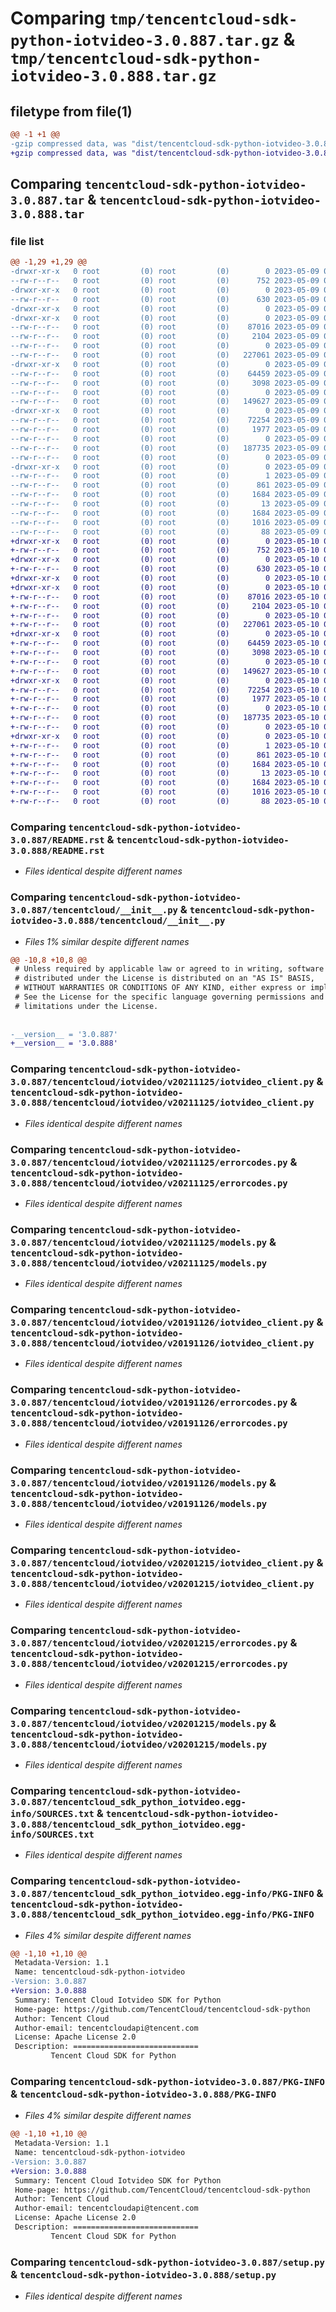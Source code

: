 # Comparing `tmp/tencentcloud-sdk-python-iotvideo-3.0.887.tar.gz` & `tmp/tencentcloud-sdk-python-iotvideo-3.0.888.tar.gz`

## filetype from file(1)

```diff
@@ -1 +1 @@
-gzip compressed data, was "dist/tencentcloud-sdk-python-iotvideo-3.0.887.tar", last modified: Tue May  9 03:03:50 2023, max compression
+gzip compressed data, was "dist/tencentcloud-sdk-python-iotvideo-3.0.888.tar", last modified: Wed May 10 02:18:09 2023, max compression
```

## Comparing `tencentcloud-sdk-python-iotvideo-3.0.887.tar` & `tencentcloud-sdk-python-iotvideo-3.0.888.tar`

### file list

```diff
@@ -1,29 +1,29 @@
-drwxr-xr-x   0 root         (0) root         (0)        0 2023-05-09 03:03:50.000000 tencentcloud-sdk-python-iotvideo-3.0.887/
--rw-r--r--   0 root         (0) root         (0)      752 2023-05-09 03:03:50.000000 tencentcloud-sdk-python-iotvideo-3.0.887/README.rst
-drwxr-xr-x   0 root         (0) root         (0)        0 2023-05-09 03:03:50.000000 tencentcloud-sdk-python-iotvideo-3.0.887/tencentcloud/
--rw-r--r--   0 root         (0) root         (0)      630 2023-05-09 03:03:50.000000 tencentcloud-sdk-python-iotvideo-3.0.887/tencentcloud/__init__.py
-drwxr-xr-x   0 root         (0) root         (0)        0 2023-05-09 03:03:50.000000 tencentcloud-sdk-python-iotvideo-3.0.887/tencentcloud/iotvideo/
-drwxr-xr-x   0 root         (0) root         (0)        0 2023-05-09 03:03:50.000000 tencentcloud-sdk-python-iotvideo-3.0.887/tencentcloud/iotvideo/v20211125/
--rw-r--r--   0 root         (0) root         (0)    87016 2023-05-09 03:03:50.000000 tencentcloud-sdk-python-iotvideo-3.0.887/tencentcloud/iotvideo/v20211125/iotvideo_client.py
--rw-r--r--   0 root         (0) root         (0)     2104 2023-05-09 03:03:50.000000 tencentcloud-sdk-python-iotvideo-3.0.887/tencentcloud/iotvideo/v20211125/errorcodes.py
--rw-r--r--   0 root         (0) root         (0)        0 2023-05-09 03:03:50.000000 tencentcloud-sdk-python-iotvideo-3.0.887/tencentcloud/iotvideo/v20211125/__init__.py
--rw-r--r--   0 root         (0) root         (0)   227061 2023-05-09 03:03:50.000000 tencentcloud-sdk-python-iotvideo-3.0.887/tencentcloud/iotvideo/v20211125/models.py
-drwxr-xr-x   0 root         (0) root         (0)        0 2023-05-09 03:03:50.000000 tencentcloud-sdk-python-iotvideo-3.0.887/tencentcloud/iotvideo/v20191126/
--rw-r--r--   0 root         (0) root         (0)    64459 2023-05-09 03:03:50.000000 tencentcloud-sdk-python-iotvideo-3.0.887/tencentcloud/iotvideo/v20191126/iotvideo_client.py
--rw-r--r--   0 root         (0) root         (0)     3098 2023-05-09 03:03:50.000000 tencentcloud-sdk-python-iotvideo-3.0.887/tencentcloud/iotvideo/v20191126/errorcodes.py
--rw-r--r--   0 root         (0) root         (0)        0 2023-05-09 03:03:50.000000 tencentcloud-sdk-python-iotvideo-3.0.887/tencentcloud/iotvideo/v20191126/__init__.py
--rw-r--r--   0 root         (0) root         (0)   149627 2023-05-09 03:03:50.000000 tencentcloud-sdk-python-iotvideo-3.0.887/tencentcloud/iotvideo/v20191126/models.py
-drwxr-xr-x   0 root         (0) root         (0)        0 2023-05-09 03:03:50.000000 tencentcloud-sdk-python-iotvideo-3.0.887/tencentcloud/iotvideo/v20201215/
--rw-r--r--   0 root         (0) root         (0)    72254 2023-05-09 03:03:50.000000 tencentcloud-sdk-python-iotvideo-3.0.887/tencentcloud/iotvideo/v20201215/iotvideo_client.py
--rw-r--r--   0 root         (0) root         (0)     1977 2023-05-09 03:03:50.000000 tencentcloud-sdk-python-iotvideo-3.0.887/tencentcloud/iotvideo/v20201215/errorcodes.py
--rw-r--r--   0 root         (0) root         (0)        0 2023-05-09 03:03:50.000000 tencentcloud-sdk-python-iotvideo-3.0.887/tencentcloud/iotvideo/v20201215/__init__.py
--rw-r--r--   0 root         (0) root         (0)   187735 2023-05-09 03:03:50.000000 tencentcloud-sdk-python-iotvideo-3.0.887/tencentcloud/iotvideo/v20201215/models.py
--rw-r--r--   0 root         (0) root         (0)        0 2023-05-09 03:03:50.000000 tencentcloud-sdk-python-iotvideo-3.0.887/tencentcloud/iotvideo/__init__.py
-drwxr-xr-x   0 root         (0) root         (0)        0 2023-05-09 03:03:50.000000 tencentcloud-sdk-python-iotvideo-3.0.887/tencentcloud_sdk_python_iotvideo.egg-info/
--rw-r--r--   0 root         (0) root         (0)        1 2023-05-09 03:03:50.000000 tencentcloud-sdk-python-iotvideo-3.0.887/tencentcloud_sdk_python_iotvideo.egg-info/dependency_links.txt
--rw-r--r--   0 root         (0) root         (0)      861 2023-05-09 03:03:50.000000 tencentcloud-sdk-python-iotvideo-3.0.887/tencentcloud_sdk_python_iotvideo.egg-info/SOURCES.txt
--rw-r--r--   0 root         (0) root         (0)     1684 2023-05-09 03:03:50.000000 tencentcloud-sdk-python-iotvideo-3.0.887/tencentcloud_sdk_python_iotvideo.egg-info/PKG-INFO
--rw-r--r--   0 root         (0) root         (0)       13 2023-05-09 03:03:50.000000 tencentcloud-sdk-python-iotvideo-3.0.887/tencentcloud_sdk_python_iotvideo.egg-info/top_level.txt
--rw-r--r--   0 root         (0) root         (0)     1684 2023-05-09 03:03:50.000000 tencentcloud-sdk-python-iotvideo-3.0.887/PKG-INFO
--rw-r--r--   0 root         (0) root         (0)     1016 2023-05-09 03:03:50.000000 tencentcloud-sdk-python-iotvideo-3.0.887/setup.py
--rw-r--r--   0 root         (0) root         (0)       88 2023-05-09 03:03:50.000000 tencentcloud-sdk-python-iotvideo-3.0.887/setup.cfg
+drwxr-xr-x   0 root         (0) root         (0)        0 2023-05-10 02:18:09.000000 tencentcloud-sdk-python-iotvideo-3.0.888/
+-rw-r--r--   0 root         (0) root         (0)      752 2023-05-10 02:18:09.000000 tencentcloud-sdk-python-iotvideo-3.0.888/README.rst
+drwxr-xr-x   0 root         (0) root         (0)        0 2023-05-10 02:18:09.000000 tencentcloud-sdk-python-iotvideo-3.0.888/tencentcloud/
+-rw-r--r--   0 root         (0) root         (0)      630 2023-05-10 02:18:09.000000 tencentcloud-sdk-python-iotvideo-3.0.888/tencentcloud/__init__.py
+drwxr-xr-x   0 root         (0) root         (0)        0 2023-05-10 02:18:09.000000 tencentcloud-sdk-python-iotvideo-3.0.888/tencentcloud/iotvideo/
+drwxr-xr-x   0 root         (0) root         (0)        0 2023-05-10 02:18:09.000000 tencentcloud-sdk-python-iotvideo-3.0.888/tencentcloud/iotvideo/v20211125/
+-rw-r--r--   0 root         (0) root         (0)    87016 2023-05-10 02:18:09.000000 tencentcloud-sdk-python-iotvideo-3.0.888/tencentcloud/iotvideo/v20211125/iotvideo_client.py
+-rw-r--r--   0 root         (0) root         (0)     2104 2023-05-10 02:18:09.000000 tencentcloud-sdk-python-iotvideo-3.0.888/tencentcloud/iotvideo/v20211125/errorcodes.py
+-rw-r--r--   0 root         (0) root         (0)        0 2023-05-10 02:18:09.000000 tencentcloud-sdk-python-iotvideo-3.0.888/tencentcloud/iotvideo/v20211125/__init__.py
+-rw-r--r--   0 root         (0) root         (0)   227061 2023-05-10 02:18:09.000000 tencentcloud-sdk-python-iotvideo-3.0.888/tencentcloud/iotvideo/v20211125/models.py
+drwxr-xr-x   0 root         (0) root         (0)        0 2023-05-10 02:18:09.000000 tencentcloud-sdk-python-iotvideo-3.0.888/tencentcloud/iotvideo/v20191126/
+-rw-r--r--   0 root         (0) root         (0)    64459 2023-05-10 02:18:09.000000 tencentcloud-sdk-python-iotvideo-3.0.888/tencentcloud/iotvideo/v20191126/iotvideo_client.py
+-rw-r--r--   0 root         (0) root         (0)     3098 2023-05-10 02:18:09.000000 tencentcloud-sdk-python-iotvideo-3.0.888/tencentcloud/iotvideo/v20191126/errorcodes.py
+-rw-r--r--   0 root         (0) root         (0)        0 2023-05-10 02:18:09.000000 tencentcloud-sdk-python-iotvideo-3.0.888/tencentcloud/iotvideo/v20191126/__init__.py
+-rw-r--r--   0 root         (0) root         (0)   149627 2023-05-10 02:18:09.000000 tencentcloud-sdk-python-iotvideo-3.0.888/tencentcloud/iotvideo/v20191126/models.py
+drwxr-xr-x   0 root         (0) root         (0)        0 2023-05-10 02:18:09.000000 tencentcloud-sdk-python-iotvideo-3.0.888/tencentcloud/iotvideo/v20201215/
+-rw-r--r--   0 root         (0) root         (0)    72254 2023-05-10 02:18:09.000000 tencentcloud-sdk-python-iotvideo-3.0.888/tencentcloud/iotvideo/v20201215/iotvideo_client.py
+-rw-r--r--   0 root         (0) root         (0)     1977 2023-05-10 02:18:09.000000 tencentcloud-sdk-python-iotvideo-3.0.888/tencentcloud/iotvideo/v20201215/errorcodes.py
+-rw-r--r--   0 root         (0) root         (0)        0 2023-05-10 02:18:09.000000 tencentcloud-sdk-python-iotvideo-3.0.888/tencentcloud/iotvideo/v20201215/__init__.py
+-rw-r--r--   0 root         (0) root         (0)   187735 2023-05-10 02:18:09.000000 tencentcloud-sdk-python-iotvideo-3.0.888/tencentcloud/iotvideo/v20201215/models.py
+-rw-r--r--   0 root         (0) root         (0)        0 2023-05-10 02:18:09.000000 tencentcloud-sdk-python-iotvideo-3.0.888/tencentcloud/iotvideo/__init__.py
+drwxr-xr-x   0 root         (0) root         (0)        0 2023-05-10 02:18:09.000000 tencentcloud-sdk-python-iotvideo-3.0.888/tencentcloud_sdk_python_iotvideo.egg-info/
+-rw-r--r--   0 root         (0) root         (0)        1 2023-05-10 02:18:09.000000 tencentcloud-sdk-python-iotvideo-3.0.888/tencentcloud_sdk_python_iotvideo.egg-info/dependency_links.txt
+-rw-r--r--   0 root         (0) root         (0)      861 2023-05-10 02:18:09.000000 tencentcloud-sdk-python-iotvideo-3.0.888/tencentcloud_sdk_python_iotvideo.egg-info/SOURCES.txt
+-rw-r--r--   0 root         (0) root         (0)     1684 2023-05-10 02:18:09.000000 tencentcloud-sdk-python-iotvideo-3.0.888/tencentcloud_sdk_python_iotvideo.egg-info/PKG-INFO
+-rw-r--r--   0 root         (0) root         (0)       13 2023-05-10 02:18:09.000000 tencentcloud-sdk-python-iotvideo-3.0.888/tencentcloud_sdk_python_iotvideo.egg-info/top_level.txt
+-rw-r--r--   0 root         (0) root         (0)     1684 2023-05-10 02:18:09.000000 tencentcloud-sdk-python-iotvideo-3.0.888/PKG-INFO
+-rw-r--r--   0 root         (0) root         (0)     1016 2023-05-10 02:18:09.000000 tencentcloud-sdk-python-iotvideo-3.0.888/setup.py
+-rw-r--r--   0 root         (0) root         (0)       88 2023-05-10 02:18:09.000000 tencentcloud-sdk-python-iotvideo-3.0.888/setup.cfg
```

### Comparing `tencentcloud-sdk-python-iotvideo-3.0.887/README.rst` & `tencentcloud-sdk-python-iotvideo-3.0.888/README.rst`

 * *Files identical despite different names*

### Comparing `tencentcloud-sdk-python-iotvideo-3.0.887/tencentcloud/__init__.py` & `tencentcloud-sdk-python-iotvideo-3.0.888/tencentcloud/__init__.py`

 * *Files 1% similar despite different names*

```diff
@@ -10,8 +10,8 @@
 # Unless required by applicable law or agreed to in writing, software
 # distributed under the License is distributed on an "AS IS" BASIS,
 # WITHOUT WARRANTIES OR CONDITIONS OF ANY KIND, either express or implied.
 # See the License for the specific language governing permissions and
 # limitations under the License.
 
 
-__version__ = '3.0.887'
+__version__ = '3.0.888'
```

### Comparing `tencentcloud-sdk-python-iotvideo-3.0.887/tencentcloud/iotvideo/v20211125/iotvideo_client.py` & `tencentcloud-sdk-python-iotvideo-3.0.888/tencentcloud/iotvideo/v20211125/iotvideo_client.py`

 * *Files identical despite different names*

### Comparing `tencentcloud-sdk-python-iotvideo-3.0.887/tencentcloud/iotvideo/v20211125/errorcodes.py` & `tencentcloud-sdk-python-iotvideo-3.0.888/tencentcloud/iotvideo/v20211125/errorcodes.py`

 * *Files identical despite different names*

### Comparing `tencentcloud-sdk-python-iotvideo-3.0.887/tencentcloud/iotvideo/v20211125/models.py` & `tencentcloud-sdk-python-iotvideo-3.0.888/tencentcloud/iotvideo/v20211125/models.py`

 * *Files identical despite different names*

### Comparing `tencentcloud-sdk-python-iotvideo-3.0.887/tencentcloud/iotvideo/v20191126/iotvideo_client.py` & `tencentcloud-sdk-python-iotvideo-3.0.888/tencentcloud/iotvideo/v20191126/iotvideo_client.py`

 * *Files identical despite different names*

### Comparing `tencentcloud-sdk-python-iotvideo-3.0.887/tencentcloud/iotvideo/v20191126/errorcodes.py` & `tencentcloud-sdk-python-iotvideo-3.0.888/tencentcloud/iotvideo/v20191126/errorcodes.py`

 * *Files identical despite different names*

### Comparing `tencentcloud-sdk-python-iotvideo-3.0.887/tencentcloud/iotvideo/v20191126/models.py` & `tencentcloud-sdk-python-iotvideo-3.0.888/tencentcloud/iotvideo/v20191126/models.py`

 * *Files identical despite different names*

### Comparing `tencentcloud-sdk-python-iotvideo-3.0.887/tencentcloud/iotvideo/v20201215/iotvideo_client.py` & `tencentcloud-sdk-python-iotvideo-3.0.888/tencentcloud/iotvideo/v20201215/iotvideo_client.py`

 * *Files identical despite different names*

### Comparing `tencentcloud-sdk-python-iotvideo-3.0.887/tencentcloud/iotvideo/v20201215/errorcodes.py` & `tencentcloud-sdk-python-iotvideo-3.0.888/tencentcloud/iotvideo/v20201215/errorcodes.py`

 * *Files identical despite different names*

### Comparing `tencentcloud-sdk-python-iotvideo-3.0.887/tencentcloud/iotvideo/v20201215/models.py` & `tencentcloud-sdk-python-iotvideo-3.0.888/tencentcloud/iotvideo/v20201215/models.py`

 * *Files identical despite different names*

### Comparing `tencentcloud-sdk-python-iotvideo-3.0.887/tencentcloud_sdk_python_iotvideo.egg-info/SOURCES.txt` & `tencentcloud-sdk-python-iotvideo-3.0.888/tencentcloud_sdk_python_iotvideo.egg-info/SOURCES.txt`

 * *Files identical despite different names*

### Comparing `tencentcloud-sdk-python-iotvideo-3.0.887/tencentcloud_sdk_python_iotvideo.egg-info/PKG-INFO` & `tencentcloud-sdk-python-iotvideo-3.0.888/tencentcloud_sdk_python_iotvideo.egg-info/PKG-INFO`

 * *Files 4% similar despite different names*

```diff
@@ -1,10 +1,10 @@
 Metadata-Version: 1.1
 Name: tencentcloud-sdk-python-iotvideo
-Version: 3.0.887
+Version: 3.0.888
 Summary: Tencent Cloud Iotvideo SDK for Python
 Home-page: https://github.com/TencentCloud/tencentcloud-sdk-python
 Author: Tencent Cloud
 Author-email: tencentcloudapi@tencent.com
 License: Apache License 2.0
 Description: ============================
         Tencent Cloud SDK for Python
```

### Comparing `tencentcloud-sdk-python-iotvideo-3.0.887/PKG-INFO` & `tencentcloud-sdk-python-iotvideo-3.0.888/PKG-INFO`

 * *Files 4% similar despite different names*

```diff
@@ -1,10 +1,10 @@
 Metadata-Version: 1.1
 Name: tencentcloud-sdk-python-iotvideo
-Version: 3.0.887
+Version: 3.0.888
 Summary: Tencent Cloud Iotvideo SDK for Python
 Home-page: https://github.com/TencentCloud/tencentcloud-sdk-python
 Author: Tencent Cloud
 Author-email: tencentcloudapi@tencent.com
 License: Apache License 2.0
 Description: ============================
         Tencent Cloud SDK for Python
```

### Comparing `tencentcloud-sdk-python-iotvideo-3.0.887/setup.py` & `tencentcloud-sdk-python-iotvideo-3.0.888/setup.py`

 * *Files identical despite different names*

